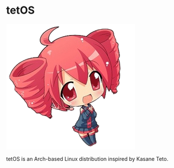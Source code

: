 # tetOS
<img src=https://github.com/iamnotmega/tetOS/blob/832235e43136c7a08e532befc2cf249f5ad743ac/releng/airootfs/etc/calamares/branding/tetos/teto.png>

tetOS is an Arch-based Linux distribution inspired by Kasane Teto.

